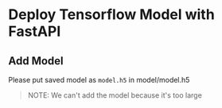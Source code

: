 # Deploy Tensorflow Model with FastAPI

## Add Model
Please put saved model as `model.h5` in model/model.h5 
> NOTE: We can't add the model because it's too large
